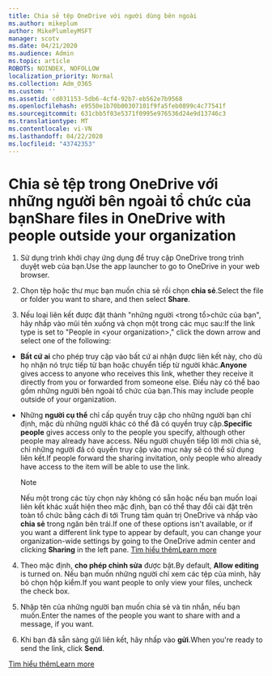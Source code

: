 ```yaml
---
title: Chia sẻ tệp OneDrive với người dùng bên ngoài
ms.author: mikeplum
author: MikePlumleyMSFT
manager: scotv
ms.date: 04/21/2020
ms.audience: Admin
ms.topic: article
ROBOTS: NOINDEX, NOFOLLOW
localization_priority: Normal
ms.collection: Adm_O365
ms.custom: ''
ms.assetid: cd031153-5db6-4cf4-92b7-eb562e7b9568
ms.openlocfilehash: e9550e1b70b00307101f9fa5feb0899c4c77541f
ms.sourcegitcommit: 631cbb5f03e5371f0995e976536d24e9d13746c3
ms.translationtype: MT
ms.contentlocale: vi-VN
ms.lasthandoff: 04/22/2020
ms.locfileid: "43742353"
---
```

# <a name="share-files-in-onedrive-with-people-outside-your-organization"></a><span data-ttu-id="e8596-102">Chia sẻ tệp trong OneDrive với những người bên ngoài tổ chức của bạn</span><span class="sxs-lookup"><span data-stu-id="e8596-102">Share files in OneDrive with people outside your organization</span></span>

1. <span data-ttu-id="e8596-103">Sử dụng trình khởi chạy ứng dụng để truy cập OneDrive trong trình duyệt web của bạn.</span><span class="sxs-lookup"><span data-stu-id="e8596-103">Use the app launcher to go to OneDrive in your web browser.</span></span> 
    
2. <span data-ttu-id="e8596-104">Chọn tệp hoặc thư mục bạn muốn chia sẻ rồi chọn **chia sẻ**.</span><span class="sxs-lookup"><span data-stu-id="e8596-104">Select the file or folder you want to share, and then select **Share**.</span></span> 
    
3. <span data-ttu-id="e8596-105">Nếu loại liên kết được đặt thành "những người \<trong tổ\>chức của bạn", hãy nhấp vào mũi tên xuống và chọn một trong các mục sau:</span><span class="sxs-lookup"><span data-stu-id="e8596-105">If the link type is set to "People in \<your organization\>," click the down arrow and select one of the following:</span></span> 
    
  - <span data-ttu-id="e8596-106">**Bất cứ ai** cho phép truy cập vào bất cứ ai nhận được liên kết này, cho dù họ nhận nó trực tiếp từ bạn hoặc chuyển tiếp từ người khác.</span><span class="sxs-lookup"><span data-stu-id="e8596-106">**Anyone** gives access to anyone who receives this link, whether they receive it directly from you or forwarded from someone else.</span></span> <span data-ttu-id="e8596-107">Điều này có thể bao gồm những người bên ngoài tổ chức của bạn.</span><span class="sxs-lookup"><span data-stu-id="e8596-107">This may include people outside of your organization.</span></span> 
    
  - <span data-ttu-id="e8596-108">Những **người cụ thể** chỉ cấp quyền truy cập cho những người bạn chỉ định, mặc dù những người khác có thể đã có quyền truy cập.</span><span class="sxs-lookup"><span data-stu-id="e8596-108">**Specific people** gives access only to the people you specify, although other people may already have access.</span></span> <span data-ttu-id="e8596-109">Nếu người chuyển tiếp lời mời chia sẻ, chỉ những người đã có quyền truy cập vào mục này sẽ có thể sử dụng liên kết.</span><span class="sxs-lookup"><span data-stu-id="e8596-109">If people forward the sharing invitation, only people who already have access to the item will be able to use the link.</span></span> 
    
    > [!NOTE]
    > <span data-ttu-id="e8596-110">Nếu một trong các tùy chọn này không có sẵn hoặc nếu bạn muốn loại liên kết khác xuất hiện theo mặc định, bạn có thể thay đổi cài đặt trên toàn tổ chức bằng cách đi tới Trung tâm quản trị OneDrive và nhấp vào **chia sẻ** trong ngăn bên trái.</span><span class="sxs-lookup"><span data-stu-id="e8596-110">If one of these options isn't available, or if you want a different link type to appear by default, you can change your organization-wide settings by going to the OneDrive admin center and clicking **Sharing** in the left pane.</span></span> [<span data-ttu-id="e8596-111">Tìm hiểu thêm</span><span class="sxs-lookup"><span data-stu-id="e8596-111">Learn more</span></span>](https://go.microsoft.com/fwlink/?linkid=871961)
  
4. <span data-ttu-id="e8596-112">Theo mặc định, **cho phép chỉnh sửa** được bật.</span><span class="sxs-lookup"><span data-stu-id="e8596-112">By default, **Allow editing** is turned on.</span></span> <span data-ttu-id="e8596-113">Nếu bạn muốn những người chỉ xem các tệp của mình, hãy bỏ chọn hộp kiểm.</span><span class="sxs-lookup"><span data-stu-id="e8596-113">If you want people to only view your files, uncheck the check box.</span></span> 
    
5. <span data-ttu-id="e8596-114">Nhập tên của những người bạn muốn chia sẻ và tin nhắn, nếu bạn muốn.</span><span class="sxs-lookup"><span data-stu-id="e8596-114">Enter the names of the people you want to share with and a message, if you want.</span></span>
    
6. <span data-ttu-id="e8596-115">Khi bạn đã sẵn sàng gửi liên kết, hãy nhấp vào **gửi**.</span><span class="sxs-lookup"><span data-stu-id="e8596-115">When you're ready to send the link, click **Send**.</span></span> 
    
[<span data-ttu-id="e8596-116">Tìm hiểu thêm</span><span class="sxs-lookup"><span data-stu-id="e8596-116">Learn more</span></span>](https://go.microsoft.com/fwlink/?linkid=871861)
  

